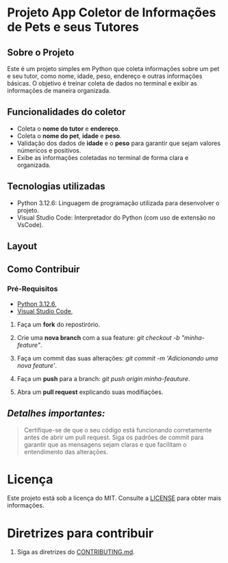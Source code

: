 # Projeto App Coletor de Informações de Pets e seus Tutores

## Sobre o Projeto 
Este é um projeto simples em Python que coleta informações sobre um pet e seu tutor, como nome, idade, peso, endereço e outras informações básicas.
O objetivo é treinar coleta de dados no terminal e exibir as informações de maneira organizada.

## Funcionalidades do coletor
- Coleta o **nome do tutor** e **endereço**.
- Coleta o **nome do pet**, **idade** e **peso**.
- Validação dos dados de **idade** e o **peso** para garantir que sejam valores númericos e positivos.
- Exibe as informações coletadas no terminal de forma clara e organizada.

## Tecnologias utilizadas
- Python 3.12.6: Linguagem de programação utilizada para desenvolver o projeto.
- Visual Studio Code: Interpretador do Python (com  uso de extensão no VsCode).

## Layout


## Como Contribuir

### Pré-Requisitos
- [Python 3.12.6](https://www.python.org/downloads/),
- [Visual Studio Code](https://code.visualstudio.com/Download),


1. Faça um **fork** do repostirório.

2. Crie uma **nova branch** com a sua feature: *git checkout -b "minha-feature"*.
3. Faça um commit das suas alterações: *git commit -m 'Adicionando uma nova feature'*.
4. Faça um **push** para a branch: *git push origin minha-feauture*.
5. Abra um **pull request** explicando suas modifiações.

## **_Detalhes importantes:_**
  >Certifique-se de que o seu código está funcionando corretamente antes de abrir um pull request.
  >Siga os padrões de commit para garantir que as mensagens sejam claras e que facilitam o entendimento das alterações.

# Licença
   Este projeto está sob a licença do MIT. Consulte a [LICENSE](https://github.com/michelle-sstudart/Projeto-Versionamento-Ada/blob/main/LICENSE) para obter mais informações.
  
# Diretrizes para contribuir
1. Siga as diretrizes do [CONTRIBUTING.md](https://github.com/michelle-sstudart/Projeto-Versionamento-Ada/blob/feat/docs/docs/CONTRIBUTING.md).